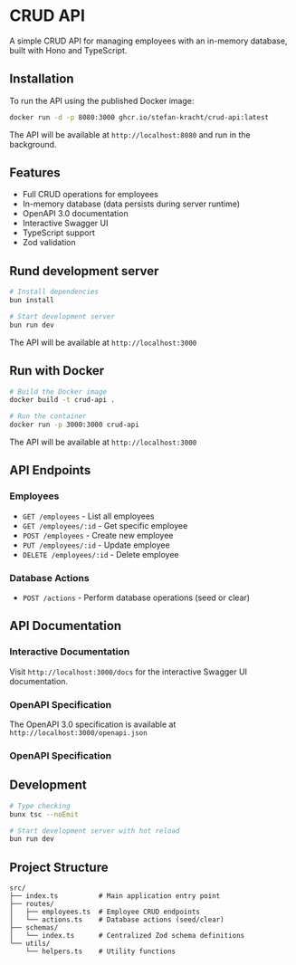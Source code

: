 # CRUD API

A simple CRUD API for managing employees with an in-memory database, built with Hono and TypeScript.

## Installation

To run the API using the published Docker image:

```bash
docker run -d -p 8080:3000 ghcr.io/stefan-kracht/crud-api:latest
```

The API will be available at `http://localhost:8080` and run in the background.

## Features

- Full CRUD operations for employees
- In-memory database (data persists during server runtime)
- OpenAPI 3.0 documentation
- Interactive Swagger UI
- TypeScript support
- Zod validation

## Rund development server

```bash
# Install dependencies
bun install

# Start development server
bun run dev
```

The API will be available at `http://localhost:3000`

## Run with Docker

```bash
# Build the Docker image
docker build -t crud-api .

# Run the container
docker run -p 3000:3000 crud-api
```

The API will be available at `http://localhost:3000`

## API Endpoints

### Employees

- `GET /employees` - List all employees
- `GET /employees/:id` - Get specific employee
- `POST /employees` - Create new employee
- `PUT /employees/:id` - Update employee
- `DELETE /employees/:id` - Delete employee

### Database Actions

- `POST /actions` - Perform database operations (seed or clear)

## API Documentation

### Interactive Documentation

Visit `http://localhost:3000/docs` for the interactive Swagger UI documentation.

### OpenAPI Specification

The OpenAPI 3.0 specification is available at `http://localhost:3000/openapi.json`

### OpenAPI Specification

## Development

```bash
# Type checking
bunx tsc --noEmit

# Start development server with hot reload
bun run dev
```

## Project Structure

```
src/
├── index.ts          # Main application entry point
├── routes/
│   ├── employees.ts  # Employee CRUD endpoints
│   └── actions.ts    # Database actions (seed/clear)
├── schemas/
│   └── index.ts      # Centralized Zod schema definitions
└── utils/
    └── helpers.ts    # Utility functions
```
